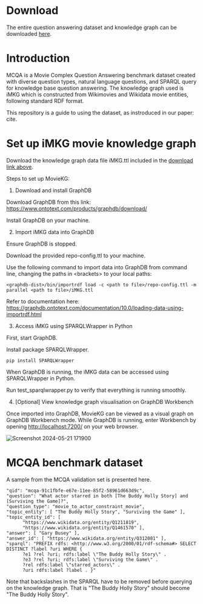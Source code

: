 # Download
The entire question answering dataset and knowledge graph can be downloaded [here](https://drive.google.com/drive/folders/1q9ww9iSM52V5kGaFXw3q8-6cjCDP7YMq?usp=sharing).

# Introduction
MCQA is a Movie Complex Question Answering benchmark dataset created with diverse question types, natural language questions, and SPARQL query for knowledge base question answering. The knowledge graph used is iMKG which is constructed from Wikimovies and Wikidata movie entities, following standard RDF format.

This repository is a guide to using the dataset, as instroduced in our paper: cite.

# Set up iMKG movie knowledge graph
Download the knowledge graph data file iMKG.ttl included in the [download link above](https://drive.google.com/drive/folders/1q9ww9iSM52V5kGaFXw3q8-6cjCDP7YMq?usp=sharing).

Steps to set up MovieKG:
1. Download and install GraphDB

Download GraphDB from this link: https://www.ontotext.com/products/graphdb/download/

Install GraphDB on your machine.

2. Import iMKG data into GraphDB

Ensure GraphDB is stopped.

Download the provided repo-config.ttl to your machine.

Use the following command to import data into GraphDB from command line, changing the paths in \<brackets\> to your local paths:

```
<graphdb-dist>/bin/importrdf load -c <path to file>/repo-config.ttl -m parallel <path to file>/iMKG.ttl
```

Refer to documentation here: https://graphdb.ontotext.com/documentation/10.0/loading-data-using-importrdf.html

3. Access iMKG using SPARQLWrapper in Python

First, start GraphDB.

Install package SPARQLWrapper.

```
pip install SPARQLWrapper
```


When GraphDB is running, the iMKG data can be accessed using SPARQLWrapper in Python. 

Run test_sparqlwrapper.py to verify that everything is running smoothly.

4. [Optional] View knowledge graph visualisation on GraphDB Workbench

Once imported into GraphDB, MovieKG can be viewed as a visual graph on GraphDB Workbench mode. While GraphDB is running, enter Workbench by opening <http://localhost:7200/> on your web browser.

![Screenshot 2024-05-21 171900](https://github.com/lilyhoanghg/MCQA/assets/30521679/8e869a8a-5686-4c54-a4f4-d864432d86ce)

# MCQA benchmark dataset
A sample from the MCQA validation set is presented here.
```
"qid": "mcqa-91c1fbfe-e67e-11ee-85f2-58961d663d9c",
"question": "What actor starred in both [The Buddy Holly Story] and [Surviving the Game]?",
"question_type": "movie_to_actor_constraint_movie",
"topic_entity": [ "The Buddy Holly Story", "Surviving the Game" ],
"topic_entity_id": [
      "https://www.wikidata.org/entity/Q1211819",
      "https://www.wikidata.org/entity/Q1461570" ],
"answer": [ "Gary Busey" ],
"answer_id": [ "https://www.wikidata.org/entity/Q312081" ],
"sparql": "PREFIX rdfs: <http://www.w3.org/2000/01/rdf-schema#> SELECT DISTINCT ?label ?uri WHERE {
      ?e1 ?rel ?uri; rdfs:label \"The Buddy Holly Story\" .
      ?e3 ?rel ?uri; rdfs:label \"Surviving the Game\" .
      ?rel rdfs:label \"starred_actors\" .
      ?uri rdfs:label ?label . }"
```
Note that backslashes in the SPARQL have to be removed before querying on the knowledge graph. That is \"The Buddy Holly Story\" should become "The Buddy Holly Story".
